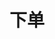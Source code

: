 ---
title: 下单
position_number: 1
type: post
description: /future/trade/v1/order/create
remark: Content-Type = application/x-www-form-urlencoded && application/json
parameters:
    -
        name: clientOrderId
        type: string
        mandatory: false
        default: N/A
        description: 自定义订单id
        ranges:
    -
        name: symbol
        type: string
        mandatory: true
        default: 
        description: 交易对
        ranges:
    -
        name: orderSide
        type: string
        mandatory: true
        default: N/A
        description: 买卖方向：BUY;SELL
        ranges: BUY;SELL
    -
        name: orderType
        type: string
        mandatory: true
        default: N/A
        description: 订单类型：LIMIT；MARKET
        ranges: LIMIT；MARKET
    -
        name: origQty
        type: number
        mandatory: true
        default: N/A
        description: 数量（张）
        ranges:
    -
        name: price
        type: number
        mandatory: false
        default: N/A
        description: 价格
        ranges:
#    -
#        name: reduceOnly
#        type: boolean
#        mandatory: false
#        default: false
#        description: 只减仓
#        ranges:
    -
        name: timeInForce
        type: string
        mandatory: false
        default: GTC
        description: 有效方式：GTC;IOC;FOK;GTX
        ranges: GTC;IOC;FOK;GTX
    -
        name: triggerProfitPrice
        type: number
        mandatory: false
        default: N/A
        description: 止盈价
        ranges:
    -
        name: triggerStopPrice
        type: number
        mandatory: false
        default: N/A
        description: 止损价
        ranges:
    -
        name: positionSide
        type: string
        mandatory: true
        default: N/A
        description: 仓位方向：LONG;SHORT
        ranges: LONG;SHORT
left_code_blocks:
    -
        code_block: "public void getKLine() {\r\n\tString text = HttpUtil.get(URL + \"/data/api/future/trade/v1/getKLine?market=btc_usdt&type=1min&since=0\");\r\n\tSystem.out.println(text);\r\n}"
        title: Java
        language: java
right_code_blocks:
  - code_block: |-
      {
        "error": {
          "code": "",
          "msg": ""
        },
        "msgInfo": "",
        "result": {},
        "returnCode": 0
      }
    title: Response
    language: json
---